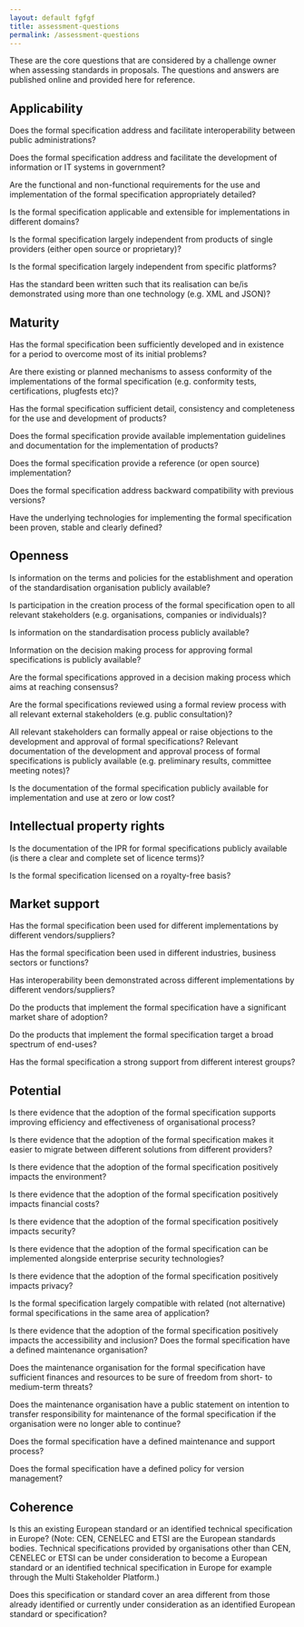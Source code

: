 ```yaml
---
layout: default fgfgf
title: assessment-questions
permalink: /assessment-questions
---
```


These are the core questions that are considered by a challenge owner when assessing standards in proposals. The questions and answers are published online and provided here for reference. 

## Applicability
Does the formal specification address and facilitate interoperability between public administrations?

Does the formal specification address and facilitate the development of information or IT systems in government?

Are the functional and non-functional requirements for the use and implementation of the formal specification appropriately detailed?

Is the formal specification applicable and extensible for implementations in different domains?

Is the formal specification largely independent from products of single providers (either open source or proprietary)?

Is the formal specification largely independent from specific platforms?

Has the standard been written such that its realisation can be/is demonstrated using more than one technology (e.g. XML and JSON)?

## Maturity

Has the formal specification been sufficiently developed and in existence for a period to overcome most of its initial problems?

Are there existing or planned mechanisms to assess conformity of the implementations of the formal specification (e.g. conformity tests, certifications, plugfests etc)?

Has the formal specification sufficient detail, consistency and completeness for the use and development of products?

Does the formal specification provide available implementation guidelines and documentation for the implementation of products?

Does the formal specification provide a reference (or open source) implementation?

Does the formal specification address backward compatibility with previous versions?

Have the underlying technologies for implementing the formal specification been proven, stable and clearly defined?

## Openness
Is information on the terms and policies for the establishment and operation of the standardisation organisation publicly available?

Is participation in the creation process of the formal specification open to all relevant stakeholders (e.g. organisations, companies or individuals)?

Is information on the standardisation process publicly available?

Information on the decision making process for approving formal specifications is publicly available?

Are the formal specifications approved in a decision making process which aims at reaching consensus?

Are the formal specifications reviewed using a formal review process with all relevant external stakeholders (e.g. public consultation)?

All relevant stakeholders can formally appeal or raise objections to the development and approval of formal specifications?
Relevant documentation of the development and approval process of formal specifications is publicly available (e.g. preliminary results, committee meeting notes)?

Is the documentation of the formal specification publicly available for implementation and use at zero or low cost?

## Intellectual property rights
Is the documentation of the IPR for formal specifications publicly available (is there a clear and complete set of licence terms)?

Is the formal specification licensed on a royalty-free basis?

## Market support

Has the formal specification been used for different implementations by different vendors/suppliers?

Has the formal specification been used in different industries, business sectors or functions?

Has interoperability been demonstrated across different implementations by different vendors/suppliers?

Do the products that implement the formal specification have a significant market share of adoption?

Do the products that implement the formal specification target a broad spectrum of end-uses?

Has the formal specification a strong support from different interest groups?

## Potential
Is there evidence that the adoption of the formal specification supports improving efficiency and effectiveness of organisational process?

Is there evidence that the adoption of the formal specification makes it easier to migrate between different solutions from different providers?

Is there evidence that the adoption of the formal specification positively impacts the environment?

Is there evidence that the adoption of the formal specification positively impacts financial costs?

Is there evidence that the adoption of the formal specification positively impacts security?

Is there evidence that the adoption of the formal specification can be implemented alongside enterprise security technologies?

Is there evidence that the adoption of the formal specification positively impacts privacy?

Is the formal specification largely compatible with related (not alternative) formal specifications in the same area of application?

Is there evidence that the adoption of the formal specification positively impacts the accessibility and inclusion?
Does the formal specification have a defined maintenance organisation?

Does the maintenance organisation for the formal specification have sufficient finances and resources to be sure of freedom from short- to medium-term threats?

Does the maintenance organisation have a public statement on intention to transfer responsibility for maintenance of the formal specification if the organisation were no longer able to continue?

Does the formal specification have a defined maintenance and support process?

Does the formal specification have a defined policy for version management?

## Coherence
Is this an existing European standard or an identified technical specification in Europe? (Note: CEN, CENELEC and ETSI are the European standards bodies. Technical specifications provided by organisations other than CEN, CENELEC or ETSI can be under consideration to become a European standard or an identified technical specification in Europe for example through the Multi Stakeholder Platform.)

Does this specification or standard cover an area different from those already identified or currently under consideration as an identified European standard or specification?


